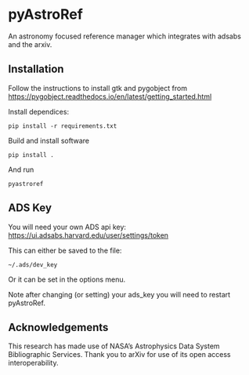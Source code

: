 
# pyAstroRef


An astronomy focused reference manager which integrates with adsabs and the arxiv.


## Installation


Follow the instructions to install  gtk and pygobject from https://pygobject.readthedocs.io/en/latest/getting_started.html

Install dependices:

```
pip install -r requirements.txt
```

Build and install software

```
pip install .
```

And run
```
pyastroref
```


## ADS Key

You will need your own ADS api key: https://ui.adsabs.harvard.edu/user/settings/token

This can either be saved to the file:
```
~/.ads/dev_key
```

Or it can be set in the options menu.

Note after changing (or setting) your ads_key you will need to restart pyAstroRef.

## Acknowledgements

This research has made use of NASA’s Astrophysics Data System Bibliographic Services.
Thank you to arXiv for use of its open access interoperability.
